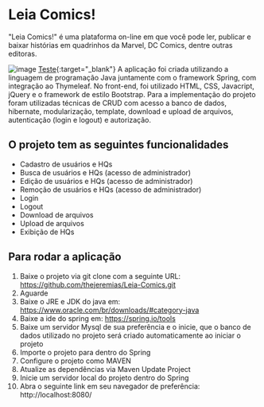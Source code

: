 # Leia Comics!
"Leia Comics!" é uma plataforma on-line em que você pode ler, publicar e baixar histórias em quadrinhos da Marvel, DC Comics, dentre outras editoras.         

![image](https://user-images.githubusercontent.com/53026536/111553394-0d533100-8763-11eb-977a-311c765ac579.png)
[Teste](https://google.com.br){:target="_blank"}
A aplicação foi criada utilizando a linguagem de programação Java juntamente com o framework Spring, com integração ao Thymeleaf. No front-end, foi utilizado HTML, CSS, Javacript, jQuery e o framework de estilo Bootstrap.
Para a implementação do projeto foram utilizadas técnicas de CRUD com acesso a banco de dados, hibernate, modularização, template, download e upload de arquivos, autenticação (login e logout) e autorização.

## O projeto tem as seguintes funcionalidades
* Cadastro de usuários e HQs
* Busca de usuários e HQs (acesso de administrador)
* Edição de usuários e HQs (acesso de administrador)
* Remoção de usuários e HQs (acesso de administrador)
* Login
* Logout
* Download de arquivos
* Upload de arquivos
* Exibição de HQs

## Para rodar a aplicação   
1. Baixe o projeto via git clone com a seguinte URL: https://github.com/thejeremias/Leia-Comics.git
2. Aguarde
3. Baixe o JRE e JDK do java em: https://www.oracle.com/br/downloads/#category-java
4. Baixe a ide do spring em: https://spring.io/tools
5. Baixe um servidor Mysql de sua preferência e o inicie, que o banco de dados utilizado no projeto será criado automaticamente ao iniciar o projeto
6. Importe o projeto para dentro do Spring 
7. Configure o projeto como MAVEN
8. Atualize as dependências via Maven Update Project
9. Inicie um servidor local do projeto dentro do Spring 
10. Abra o seguinte link em seu navegador de preferência: http://localhost:8080/

